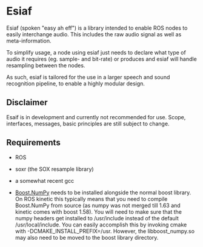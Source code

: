 # Esiaf
Esiaf (spoken "easy ah eff") is a library intended to enable ROS nodes to easily interchange audio.
This includes the raw audio signal as well as meta-information.

To simplify usage, a node using esiaf just needs to declare what type of audio it requires (eg.  sample- and bit-rate) or produces and esiaf will handle resampling between the nodes.

As such, esiaf is tailored for the use in a larger speech and sound recognition pipeline, to enable a highly modular design.


## Disclaimer

Esaif is in development and currently not recommended for use.
Scope, interfaces, messages, basic principles are still subject to change.

## Requirements

- ROS

- soxr (the SOX resample library)

- a somewhat recent gcc

- [Boost.NumPy](https://github.com/ndarray/Boost.NumPy) needs to be installed alongside the normal boost library.
On ROS kinetic this typically means that you need to compile Boost.NumPy from source (as numpy was not merged till 1.63 and kinetic comes with boost 1.58).
You will need to make sure that the numpy headers get installed to /usr/include instead of the default /usr/local/include.
You can easily accomplish this by invoking cmake with -DCMAKE_INSTALL_PREFIX=/usr.
However, the libboost_numpy.so may also need to be moved to the boost library directory.
